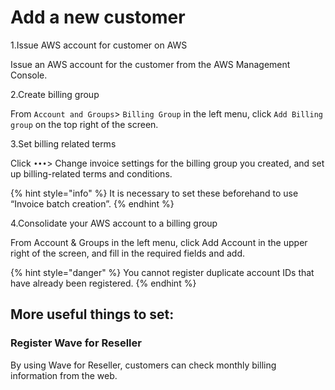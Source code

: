# Add a new customer

1.Issue AWS account for customer on AWS

Issue an AWS account for the customer from the AWS Management Console.

2.Create billing group

From `Account and Groups`&gt; `Billing Group` in the left menu, click `Add Billing group` on the top right of the screen.

3.Set billing related terms

Click `•••`&gt; Change invoice settings for the billing group you created, and set up billing-related terms and conditions.

{% hint style="info" %}
It is necessary to set these beforehand to use “Invoice batch creation”.
{% endhint %}

4.Consolidate your AWS account to a billing group

From Account & Groups in the left menu, click Add Account in the upper right of the screen, and fill in the required fields and add.



{% hint style="danger" %}
You cannot register duplicate account IDs that have already been registered.
{% endhint %}

## More useful things to set:

### Register Wave for Reseller

By using Wave for Reseller, customers can check monthly billing information from the web.





